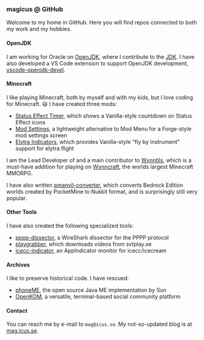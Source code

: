 ### magicus @ GitHub

Welcome to my home in GitHub. Here you will find repos connected to both my work and my hobbies.

#### OpenJDK

I am working for Oracle on [OpenJDK](https://openjdk.java.net), where I contribute to the [JDK](https://github.com/openjdk/jdk). I have also developed a VS Code extension to support OpenJDK development, [vscode-openjdk-devel](https://github.com/magicus/vscode-openjdk-devel).

#### Minecraft

I like playing Minecraft, both by myself and with my kids, but I love coding for Minecraft. 😃 I have created three mods:
 * [Status Effect Timer](https://github.com/magicus/statuseffecttimer), which shows a Vanilla-style countdown on Status Effect icons
 * [Mod Settings](https://github.com/magicus/ModSettings), a lightweight alternative to Mod Menu for a Forge-style mod settings screen
 * [Elytra Indicators](https://github.com/magicus/ElytraIndicators), which provides Vanilla-style "fly by instrument" support for elytra flight

I am the Lead Developer of and a main contributor to [Wynntils](https://github.com/magicus/Wynntils), which is a must-have addition for playing on [Wynncraft](https://wynncraft.com/), the worlds largest Minecraft MMORPG.

I have also written [pmanvil-converter](https://github.com/magicus/pmanvil-converter), which converts Bedrock Edition worlds created by PocketMine to Nukkit format, and is surprisingly still very popular.

#### Other Tools

I have also created the following specialized tools:
* [pppp-dissector](https://github.com/magicus/pppp-dissector), a WireShark dissector for the PPPP protocol
* [playgrabber](https://github.com/magicus/playgrabber), which downloads videos from svtplay.se
* [icecc-indicator](https://github.com/magicus/icecc-indicator), an AppIndicator monitor for icecc/icecream 

#### Archives

I like to preserve historical code. I have rescued:
 * [phoneME](https://github.com/magicus/phoneME), the open source Java ME implementation by Sun
 * [OpenKOM](https://github.com/magicus/OpenKOM), a versatile, terminal-based social community platform

#### Contact

You can reach me by e-mail to `mag@icus.se`. My not-so-updated blog is at [mag.icus.se](https://mag.icus.se).
